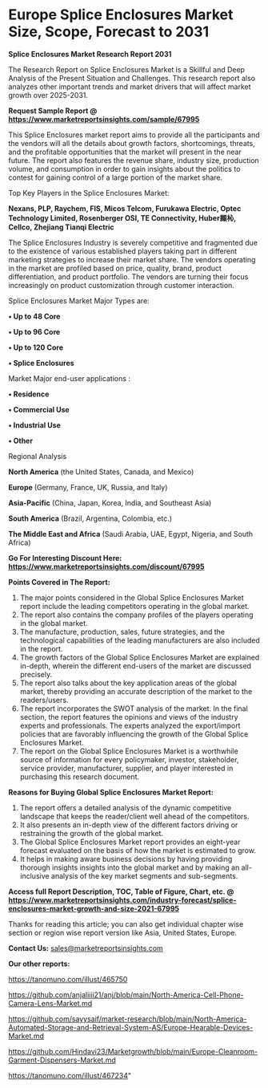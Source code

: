 # Europe Splice Enclosures Market Size, Scope, Forecast to 2031

<strong>Splice Enclosures Market Research Report 2031</strong>

The Research Report on Splice Enclosures Market is a Skillful and Deep Analysis of the Present Situation and Challenges. This research report also analyzes other important trends and market drivers that will affect market growth over 2025-2031.

<strong>Request Sample Report @ <a href=https://www.marketreportsinsights.com/sample/67995>https://www.marketreportsinsights.com/sample/67995</a></strong>

This Splice Enclosures market report aims to provide all the participants and the vendors will all the details about growth factors, shortcomings, threats, and the profitable opportunities that the market will present in the near future. The report also features the revenue share, industry size, production volume, and consumption in order to gain insights about the politics to contest for gaining control of a large portion of the market share.

Top Key Players in the Splice Enclosures Market:

<strong>Nexans, PLP, Raychem, FIS, Micos Telcom, Furukawa Electric, Optec Technology Limited, Rosenberger OSI, TE Connectivity, Huber䫨杺, Cellco, Zhejiang Tianqi Electric</strong>

The Splice Enclosures Industry is severely competitive and fragmented due to the existence of various established players taking part in different marketing strategies to increase their market share. The vendors operating in the market are profiled based on price, quality, brand, product differentiation, and product portfolio. The vendors are turning their focus increasingly on product customization through customer interaction.

Splice Enclosures Market Major Types are:

<strong>• Up to 48 Core

• Up to 96 Core

• Up to 120 Core

• Splice Enclosures</strong>

Market Major end-user applications :

<strong>• Residence

• Commercial Use

• Industrial Use

• Other</strong>

Regional Analysis

</u><strong><b>North America</b></strong> (the United States, Canada, and Mexico)

<strong><b>Europe </b></strong>(Germany, France, UK, Russia, and Italy)

<strong><b>Asia-Pacific</b></strong> (China, Japan, Korea, India, and Southeast Asia)

<strong><b>South America</b></strong> (Brazil, Argentina, Colombia, etc.)

<strong><b>The Middle East and Africa</b></strong> (Saudi Arabia, UAE, Egypt, Nigeria, and South Africa)

<strong>Go For Interesting Discount Here: <a href=https://www.marketreportsinsights.com/discount/67995>https://www.marketreportsinsights.com/discount/67995</a></strong>

<strong>Points Covered in The Report:</strong>
<ol>
  <li>The major points considered in the Global Splice Enclosures Market report include the leading competitors operating in the global market.</li>
  <li>The report also contains the company profiles of the players operating in the global market.</li>
  <li>The manufacture, production, sales, future strategies, and the technological capabilities of the leading manufacturers are also included in the report.</li>
  <li>The growth factors of the Global Splice Enclosures Market are explained in-depth, wherein the different end-users of the market are discussed precisely.</li>
  <li>The report also talks about the key application areas of the global market, thereby providing an accurate description of the market to the readers/users.</li>
  <li>The report incorporates the SWOT analysis of the market. In the final section, the report features the opinions and views of the industry experts and professionals. The experts analyzed the export/import policies that are favorably influencing the growth of the Global Splice Enclosures Market.</li>
  <li>The report on the Global Splice Enclosures Market is a worthwhile source of information for every policymaker, investor, stakeholder, service provider, manufacturer, supplier, and player interested in purchasing this research document.</li>
</ol>
<strong>Reasons for Buying Global Splice Enclosures Market Report:</strong>

<ol>
  <li>The report offers a detailed analysis of the dynamic competitive landscape that keeps the reader/client well ahead of the competitors.</li>
  <li>It also presents an in-depth view of the different factors driving or restraining the growth of the global market.</li>
  <li>The Global Splice Enclosures Market report provides an eight-year forecast evaluated on the basis of how the market is estimated to grow.</li>
  <li>It helps in making aware business decisions by having providing thorough insights insights into the global market and by making an all-inclusive analysis of the key market segments and sub-segments.</li>
</ol>
<strong>Access full Report Description, TOC, Table of Figure, Chart, etc. @ <a href=https://www.marketreportsinsights.com/industry-forecast/splice-enclosures-market-growth-and-size-2021-67995>https://www.marketreportsinsights.com/industry-forecast/splice-enclosures-market-growth-and-size-2021-67995</a></strong>


Thanks for reading this article; you can also get individual chapter wise section or region wise report version like Asia, United States, Europe.

<strong>Contact Us:</strong>
sales@marketreportsinsights.com

<strong>Our other reports:</strong>

<a href=https://tanomuno.com/illust/465750>https://tanomuno.com/illust/465750</a>

<a href=https://github.com/anjaliiii21/anj/blob/main/North-America-Cell-Phone-Camera-Lens-Market.md>https://github.com/anjaliiii21/anj/blob/main/North-America-Cell-Phone-Camera-Lens-Market.md</a>

<a href=https://github.com/sayysaif/market-research/blob/main/North-America-Automated-Storage-and-Retrieval-System-AS/Europe-Hearable-Devices-Market.md>https://github.com/sayysaif/market-research/blob/main/North-America-Automated-Storage-and-Retrieval-System-AS/Europe-Hearable-Devices-Market.md</a>

<a href=https://github.com/Hindavi23/Marketgrowth/blob/main/Europe-Cleanroom-Garment-Dispensers-Market.md>https://github.com/Hindavi23/Marketgrowth/blob/main/Europe-Cleanroom-Garment-Dispensers-Market.md</a>

<a href=https://tanomuno.com/illust/467234>https://tanomuno.com/illust/467234</a>"
